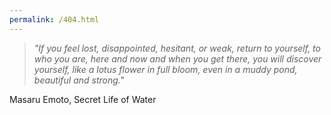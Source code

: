 ```yaml
---
permalink: /404.html
---
```


> *"If you feel lost, disappointed, hesitant, or weak, return to yourself, to who you are, here and now and when you get there, you will discover yourself, like a lotus flower in full bloom, even in a muddy pond, beautiful and strong."*

Masaru Emoto, Secret Life of Water
